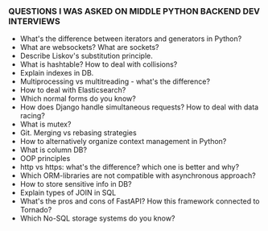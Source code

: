 ### QUESTIONS I WAS ASKED ON MIDDLE PYTHON BACKEND DEV INTERVIEWS

- What's the difference between iterators and generators in Python?
- What are websockets? What are sockets?
- Describe Liskov's substitution principle.
- What is hashtable? How to deal with collisions?
- Explain indexes in DB. 
- Multiprocessing vs multitreading - what's the difference?
- How to deal with Elasticsearch?
- Which normal forms do you know?
- How does Django handle simultaneous requests? How to deal with data racing?
- What is mutex?
- Git. Merging vs rebasing strategies
- How to alternatively organize context management in Python?
- What is column DB?
- OOP principles
- http vs https: what's the difference? which one is better and why?
- Which ORM-libraries are not compatible with asynchronous approach?
- How to store sensitive info in DB? 
- Explain types of JOIN in SQL
- What's the pros and cons of FastAPI? How this framework connected to Tornado?
- Which No-SQL storage systems do you know?